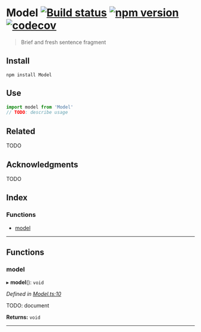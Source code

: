 
Model [![Build status](https://travis-ci.org/stephanecharron/Model.svg?branch=master)](https://travis-ci.org/stephanecharron/Model) [![npm version](https://img.shields.io/npm/v/Model.svg)](https://npmjs.org/package/Model) [![codecov](https://codecov.io/gh/stephanecharron/Model/branch/master/graph/badge.svg)](https://codecov.io/gh/stephanecharron/Model)
==================================================================================================================================================================================================================================================================================================================================================================

> Brief and fresh sentence fragment

Install
-------

```shell
npm install Model
```

Use
---

```typescript
import model from 'Model'
// TODO: describe usage
```

Related
-------

TODO

Acknowledgments
---------------

TODO

## Index

### Functions

* [model](#model)

---

## Functions

<a id="model"></a>

###  model

▸ **model**(): `void`

*Defined in [Model.ts:10](https://github.com/stephanecharron/Model/blob/f564f58/src/Model.ts#L10)*

TODO: document

**Returns:** `void`

___

